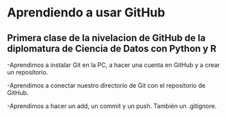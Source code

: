 # Aprendiendo a usar GitHub

## Primera clase de la nivelacion de GitHub de la diplomatura de Ciencia de Datos con Python y R

-Aprendimos a instalar Git en la PC, a hacer una cuenta en GitHub y a crear un repositorio.

-Aprendimos a conectar nuestro directorio de Git con el repositorio de GitHub.

-Aprendimos a hacer un add, un commit y un push. También un .gitignore.